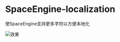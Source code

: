 # SpaceEngine-localization
使SpaceEngine支持更多字符以方便本地化


![效果](http://imgsrc.baidu.com/forum/pic/item/b78638f082025aaff24aa914f3edab64024f1a0e.jpg)


